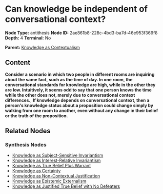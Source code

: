 # Can knowledge be independent of conversational context?

**Node Type:** antithesis
**Node ID:** 2ae861b8-228c-4bd3-ba7d-46e953f369f8
**Depth:** 4
**Terminal:** No

**Parent:** [Knowledge as Contextualism](knowledge-as-contextualism-synthesis-53338095-bce4-4d8b-b2cc-8253f478bdcf.md)

## Content

**Consider a scenario in which two people in different rooms are inquiring about the same fact, such as the time of day. In one room, the conversational standards for knowledge are high, while in the other they are low. Intuitively, it seems odd to say that one person knows the time while the other does not, merely due to conversational context differences.**, **If knowledge depends on conversational context, then a person's knowledge status about a proposition could change simply by walking from one room to another, even without any change in their belief or the truth of the proposition.**

## Related Nodes

### Synthesis Nodes

- [Knowledge as Subject-Sensitive Invariantism](knowledge-as-subject-sensitive-invariantism-synthesis-b54c4a9b-9150-4333-835b-dfb2a541096c.md)
- [Knowledge as Interest-Relative Invariantism](knowledge-as-interest-relative-invariantism-synthesis-d38c4291-086f-4d71-9f76-a0c9c5c9f576.md)
- [Knowledge as True Belief Plus Warrant](knowledge-as-true-belief-plus-warrant-synthesis-72deeb84-dbb5-487a-9b01-709f85827ae7.md)
- [Knowledge as Certainty](knowledge-as-certainty-synthesis-3e67558f-89c6-4bd2-9ec0-3efbafcc330a.md)
- [Knowledge as Non-Contextual Justification](knowledge-as-non-contextual-justification-synthesis-033016b8-77fb-405a-8d30-f3289b5ae979.md)
- [Knowledge as Epistemic Externalism](knowledge-as-epistemic-externalism-synthesis-9eb7903c-8f37-4e00-bf10-64ec6bd101b7.md)
- [Knowledge as Justified True Belief with No Defeaters](knowledge-as-justified-true-belief-with-no-defeaters-synthesis-819a32f3-0cc5-41be-aade-b13e10624100.md)
